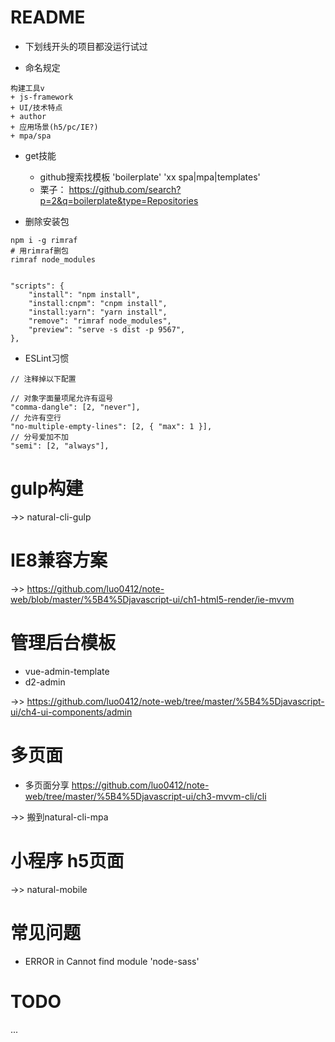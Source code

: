 # README

- 下划线开头的项目都没运行试过

- 命名规定

```
构建工具v 
+ js-framework 
+ UI/技术特点 
+ author 
+ 应用场景(h5/pc/IE?) 
+ mpa/spa

```

- get技能

    - github搜索找模板 'boilerplate' 'xx spa|mpa|templates' 
    - 栗子： https://github.com/search?p=2&q=boilerplate&type=Repositories

- 删除安装包

```shell
npm i -g rimraf
# 用rimraf删包 
rimraf node_modules
 
 
"scripts": {
    "install": "npm install",
    "install:cnpm": "cnpm install",
    "install:yarn": "yarn install",
    "remove": "rimraf node_modules",
    "preview": "serve -s dist -p 9567",
},
``` 

- ESLint习惯
     
```
// 注释掉以下配置

// 对象字面量项尾允许有逗号
"comma-dangle": [2, "never"],
// 允许有空行
"no-multiple-empty-lines": [2, { "max": 1 }],    
// 分号爱加不加
"semi": [2, "always"],    
```   
    
# gulp构建

->> natural-cli-gulp

# IE8兼容方案

->> https://github.com/luo0412/note-web/blob/master/%5B4%5Djavascript-ui/ch1-html5-render/ie-mvvm

# 管理后台模板

- vue-admin-template
- d2-admin

->> https://github.com/luo0412/note-web/tree/master/%5B4%5Djavascript-ui/ch4-ui-components/admin

# 多页面

- 多页面分享 https://github.com/luo0412/note-web/tree/master/%5B4%5Djavascript-ui/ch3-mvvm-cli/cli

->> 搬到natural-cli-mpa

# 小程序 h5页面 

->> natural-mobile

# 常见问题

- ERROR in Cannot find module 'node-sass'

# TODO 

...
